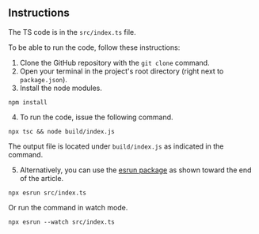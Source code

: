 ## Instructions

The TS code is in the `src/index.ts` file.

To be able to run the code, follow these instructions:

1. Clone the GitHub repository with the `git clone` command.
2. Open your terminal in the project's root directory (right next to `package.json`).
3. Install the node modules.

```bash:shell
npm install
```

4. To run the code, issue the following command.

```bash:shell
npx tsc && node build/index.js
```

The output file is located under `build/index.js` as indicated in the command.

5. Alternatively, you can use the [esrun package](https://www.npmjs.com/package/esrun) as shown toward the end of the article.

```bash:shell
npx esrun src/index.ts
```

Or run the command in watch mode.

```bash:shell
npx esrun --watch src/index.ts
```